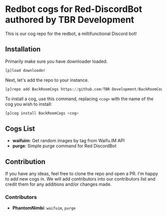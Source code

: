 # Redbot cogs for Red-DiscordBot authored by TBR Development
This is our cog repo for the redbot, a miltifunctional Discord bot!

## Installation
Primarily make sure you have downloader loaded.

```py
[p]load downloader
```

Next, let's add the repo to your instance.

```py
[p]repo add BackRoomCogs https://github.com/TBR-Development/BackRoomCogs
```

To install a cog, use this command, replacing `<cog>` with the name of the cog you wish to install:

```py
[p]cog install BackRoomCogs <cog>
```

## Cogs List

- **waifuim**: Get random images by tag from Waifu.IM API
- **purge**: Simple purge command for Red DiscordBot

## Contribution

If you have any ideas, feel free to clone the repo and open a PR. I'm happy to add new cogs in. We will add contributors into our contributors list and credit them for any additions and/or changes made.


### Contributors

- **PhantomNimbi**: `waifuim`, `purge`


[PHANTOMNIMBI]: https://github.com/PhantomNimbi